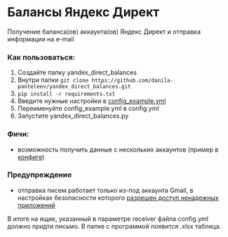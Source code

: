 # Балансы Яндекс Директ
Получение баланса(ов) аккаунта(ов) Яндекс Директ и отправка информации на e-mail
### Как пользоваться:
1. Создайте папку yandex_direct_balances
2. Внутри папки ```git clone https://github.com/danila-panteleev/yandex_direct_balances.git```
3. ```pip install -r requirements.txt``` 
4. Введите нужные настройки в [config_example.yml](source/config/config_example.yml)
5. Переименуйте config_example.yml в config.yml
6. Запустите yandex_direct_balances.py

### Фичи:
- возможность получить данные с нескольких аккаунтов (пример в [конфиге](source/config/config_example.yml))

### Предупреждение
- отправка писем работает только из-под аккаунта Gmail,
в настройках безопасности которого [разрешен доступ ненадежных приложений](https://support.google.com/accounts/answer/6010255?hl=ru)

В итоге на ящик, указанный в параметре receiver файла config.yml должно придти письмо.
В папке с программой появится .xlsx таблица. 